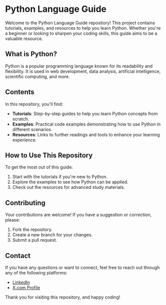 # Python Language Guide

Welcome to the Python Language Guide repository! This project contains tutorials, examples, and resources to help you learn Python. Whether you're a beginner or looking to sharpen your coding skills, this guide aims to be a valuable resource.

## What is Python?
Python is a popular programming language known for its readability and flexibility. It is used in web development, data analysis, artificial intelligence, scientific computing, and more.

## Contents
In this repository, you'll find:

- **Tutorials**: Step-by-step guides to help you learn Python concepts from scratch.
- **Examples**: Practical code examples demonstrating how to use Python in different scenarios.
- **Resources**: Links to further readings and tools to enhance your learning experience.

## How to Use This Repository
To get the most out of this guide:
1. Start with the tutorials if you're new to Python.
2. Explore the examples to see how Python can be applied.
3. Check out the resources for advanced study materials.

## Contributing
Your contributions are welcome! If you have a suggestion or correction, please:
1. Fork the repository.
2. Create a new branch for your changes.
3. Submit a pull request.

## Contact
If you have any questions or want to connect, feel free to reach out through any of the following platforms:
- [LinkedIn](https://www.linkedin.com/in/abdullahi-yusuf-741287181/)
- [X.com Profile](https://x.com/AbdullahiHeart)

Thank you for visiting this repository, and happy coding!
